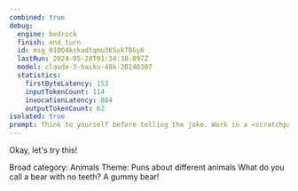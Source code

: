 ```yaml
---
combined: true
debug:
  engine: bedrock
  finish: end_turn
  id: msg_01QQ4kskadtqmu3KSukTBGy6
  lastRun: 2024-05-28T01:34:38.897Z
  model: claude-3-haiku-48k-20240307
  statistics:
    firstByteLatency: 153
    inputTokenCount: 114
    invocationLatency: 884
    outputTokenCount: 62
isolated: true
prompt: Think to yourself before telling the joke. Work in a <scratchpad></scratchpad> block. First, decide on a broad category for the joke. Then, decide on a theme for the joke. Finally, tell the joke. The joke should be short and direct. Put your response in <joke></joke>.
---
```


Okay, let's try this!

<scratchpad>
Broad category: Animals
Theme: Puns about different animals
</scratchpad>

<joke>
What do you call a bear with no teeth? A gummy bear!
</joke>